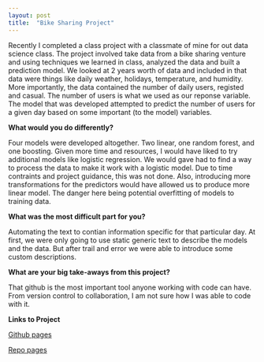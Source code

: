 ```yaml
---
layout: post
title:  "Bike Sharing Project"
---
```


Recently I completed a class project with a classmate of mine for out data science class. The project involved take data from a bike sharing venture and using techniques we learned in class, analyzed the data and built a prediction model. We looked at 2 years worth of data and included in that data were things like daily weather, holidays, temperature, and humidity. More importantly, the data contained the number of daily users, registed and casual. The number of users is what we used as our reponse variable. The model that was developed attempted to predict the number of users for a given day based on some important (to the model) variables.  

**What would you do differently?**

Four models were developed altogether. Two linear, one random forest, and one boosting. Given more time and resources, I would have liked to try additional models like logistic regression. We would gave had to find a way to process the data to make it work with a logistic model. Due to time contraints and project guidance, this was not done. Also, introducing more transformations for the predictors would have allowed us to produce more linear model. The danger here being potential overfitting of models to training data.

**What was the most difficult part for you?**  

Automating the text to contian information specific for that particular day. At first, we were only going to use static generic text to describe the models and the data. But after trail and error we were able to introduce some custom descriptions. 

**What are your big take-aways from this project?**

That github is the most important tool anyone working with code can have. From version control to collaboration, I am not sure how I was able to code with it.

**Links to Project**

[Github pages](https://cristagregg.github.io/st558_project2/)

[Repo pages](https://github.com/cristagregg/st558_project2)
